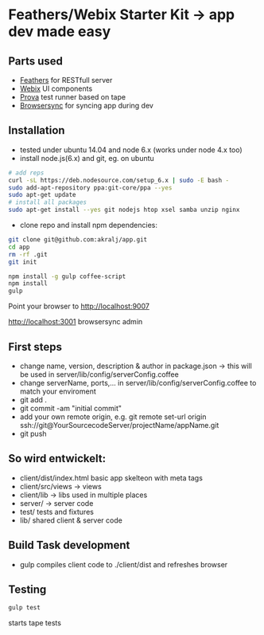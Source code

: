 # Feathers/Webix Starter Kit -> app dev made easy

## Parts used
- [Feathers](http://feathersjs.com) for RESTfull server
- [Webix](www.webix.com) UI components
- [Prova](https://github.com/akralj/prova) test runner based on tape
- [Browsersync](https://browsersync.io) for syncing app during dev

## Installation
- tested under ubuntu 14.04 and node 6.x (works under node 4.x too)
- install node.js(6.x) and git, eg. on ubuntu

``` sh
# add reps
curl -sL https://deb.nodesource.com/setup_6.x | sudo -E bash -
sudo add-apt-repository ppa:git-core/ppa --yes
sudo apt-get update
# install all packages
sudo apt-get install --yes git nodejs htop xsel samba unzip nginx
```
- clone repo and install npm dependencies:

``` sh
git clone git@github.com:akralj/app.git
cd app
rm -rf .git
git init

npm install -g gulp coffee-script
npm install
gulp
```
Point your browser to [http://localhost:9007](http://localhost:9007)

[http://localhost:3001](http://localhost:3001) browsersync admin

## First steps
- change name, version, description & author in package.json -> this will be used in server/lib/config/serverConfig.coffee
- change serverName, ports,... in server/lib/config/serverConfig.coffee to match your enviroment
- git add .
- git commit -am "initial commit"
- add your own remote origin, e.g. git remote set-url origin ssh://git@YourSourcecodeServer/projectName/appName.git
- git push


## So wird entwickelt:
- client/dist/index.html basic app skelteon with meta tags
- client/src/views -> views
- client/lib -> libs used in multiple places
- server/ -> server code
- test/ tests and fixtures
- lib/ shared client & server code


## Build Task development
- gulp compiles client code to ./client/dist and refreshes browser



## Testing

``` sh
gulp test
```
starts tape tests



